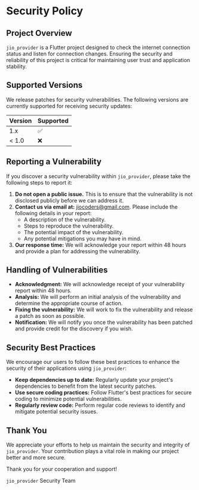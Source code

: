 # Security Policy

## Project Overview

`jio_provider` is a Flutter project designed to check the internet connection status and listen for connection changes. Ensuring the security and reliability of this project is critical for maintaining user trust and application stability.

## Supported Versions

We release patches for security vulnerabilities. The following versions are currently supported for receiving security updates:

| Version | Supported          |
| ------- | ------------------ |
| 1.x     | :white_check_mark: |
| < 1.0   | :x:                |

## Reporting a Vulnerability

If you discover a security vulnerability within `jio_provider`, please take the following steps to report it:

1. **Do not open a public issue.** This is to ensure that the vulnerability is not disclosed publicly before we can address it.
2. **Contact us via email at:** [jiocoders@gmail.com](mailto:jiocoders@gmail.com). Please include the following details in your report:
    - A description of the vulnerability.
    - Steps to reproduce the vulnerability.
    - The potential impact of the vulnerability.
    - Any potential mitigations you may have in mind.
3. **Our response time:** We will acknowledge your report within 48 hours and provide a plan for addressing the vulnerability.

## Handling of Vulnerabilities

- **Acknowledgment:** We will acknowledge receipt of your vulnerability report within 48 hours.
- **Analysis:** We will perform an initial analysis of the vulnerability and determine the appropriate course of action.
- **Fixing the vulnerability:** We will work to fix the vulnerability and release a patch as soon as possible.
- **Notification:** We will notify you once the vulnerability has been patched and provide credit for the discovery if you wish.

## Security Best Practices

We encourage our users to follow these best practices to enhance the security of their applications using `jio_provider`:
- **Keep dependencies up to date:** Regularly update your project's dependencies to benefit from the latest security patches.
- **Use secure coding practices:** Follow Flutter's best practices for secure coding to minimize potential vulnerabilities.
- **Regularly review code:** Perform regular code reviews to identify and mitigate potential security issues.

## Thank You

We appreciate your efforts to help us maintain the security and integrity of `jio_provider`. Your contribution plays a vital role in making our project better and more secure.

Thank you for your cooperation and support!

`jio_provider` Security Team
